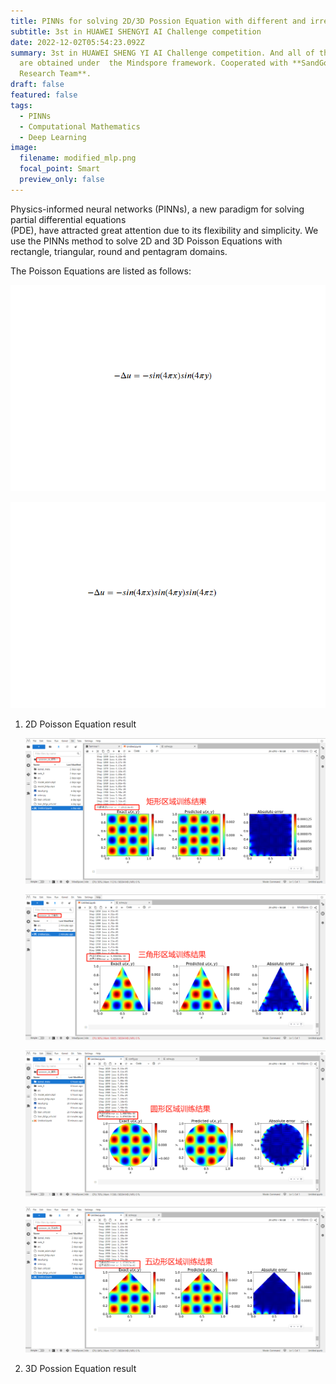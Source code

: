 ```yaml
---
title: PINNs for solving 2D/3D Possion Equation with different and irregular boundary
subtitle: 3st in HUAWEI SHENGYI AI Challenge competition
date: 2022-12-02T05:54:23.092Z
summary: 3st in HUAWEI SHENG YI AI Challenge competition. And all of the results
  are obtained under  the Mindspore framework. Cooperated with **SandGold AI
  Research Team**.
draft: false
featured: false
tags:
  - PINNs
  - Computational Mathematics
  - Deep Learning
image:
  filename: modified_mlp.png
  focal_point: Smart
  preview_only: false
---
```

Physics-informed neural networks (PINNs), a new paradigm for solving partial differential equations\
(PDE), have attracted great attention due to its flexibility and simplicity. We use the PINNs method to solve 2D and 3D Poisson Equations with rectangle, triangular, round and pentagram domains.   

T﻿he Poisson Equations are listed as follows:

![](possion.png "2D Poisson Equation ")

![](3d-possion-equation.png "3D Poisson Equation ")

1. 2﻿D Poisson  Equation result 

   ![](矩形区域训练结果.png "2D Poisson Equation with Rectangle Domain")

   ![](三角形区域训练结果.png "3D Poisson Equation with Triangular Domain")

   ![](圆形区域训练结果.png "3D Poisson Equation with round Domain")

   ![](五边形区域训练结果.png "3D Poisson Equation with pentagram Domain")
2. 3﻿D Possion Equation result